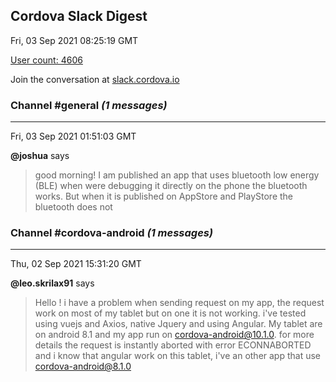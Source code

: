 ## Cordova Slack Digest
Fri, 03 Sep 2021 08:25:19 GMT

[User count: 4606](https://cordova.slack.com/)


Join the conversation at [slack.cordova.io](http://slack.cordova.io/)

### __Channel #general__ _(1 messages)_
---

Fri, 03 Sep 2021 01:51:03 GMT

__@joshua__ says 
> good morning! I am published an app that uses bluetooth low energy (BLE) when were debugging it directly on the phone the bluetooth works. But when it is published on AppStore and PlayStore the bluetooth does not
> 

### __Channel #cordova-android__ _(1 messages)_
---

Thu, 02 Sep 2021 15:31:20 GMT

__@leo.skrilax91__ says 
> Hello !
> i have a problem when sending request on my app, the request work on most of my tablet but on one it is not working.
> i've tested using vuejs and Axios, native Jquery and using Angular. My tablet are on android 8.1 and my app run on cordova-android@10.1.0.
> for more details the request is instantly aborted with error ECONNABORTED and i know that angular work on this tablet, i've an other app that use cordova-android@8.1.0
> 
